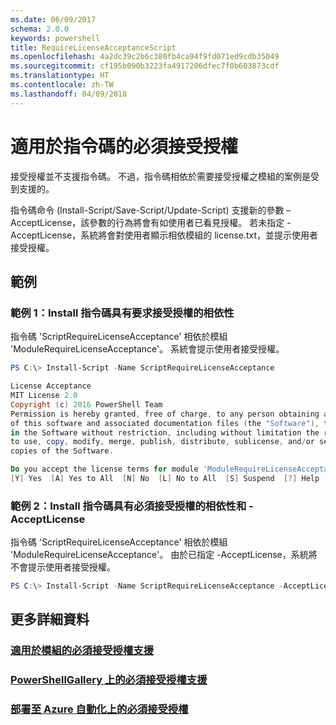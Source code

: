 ```yaml
---
ms.date: 06/09/2017
schema: 2.0.0
keywords: powershell
title: RequireLicenseAcceptanceScript
ms.openlocfilehash: 4a2dc39c2b6c380fb4ca94f9fd071ed9cdb35049
ms.sourcegitcommit: cf195b090b3223fa4917206dfec7f0b603873cdf
ms.translationtype: HT
ms.contentlocale: zh-TW
ms.lasthandoff: 04/09/2018
---
```

# <a name="requiring-license-acceptance-for-scripts"></a>適用於指令碼的必須接受授權

接受授權並不支援指令碼。 不過，指令碼相依於需要接受授權之模組的案例是受到支援的。

指令碼命令 (Install-Script/Save-Script/Update-Script) 支援新的參數 –AcceptLicense，該參數的行為將會有如使用者已看見授權。 若未指定 -AcceptLicense，系統將會對使用者顯示相依模組的 license.txt，並提示使用者接受授權。

## <a name="examples"></a>範例

### <a name="example-1-install-script-with-dependencies-requiring-license-acceptance"></a>範例 1：Install 指令碼具有要求接受授權的相依性
指令碼 'ScriptRequireLicenseAcceptance' 相依於模組 'ModuleRequireLicenseAcceptance'。 系統會提示使用者接受授權。
```PowerShell
PS C:\> Install-Script -Name ScriptRequireLicenseAcceptance

License Acceptance
MIT License 2.0
Copyright (c) 2016 PowerShell Team
Permission is hereby granted, free of charge, to any person obtaining a copy
of this software and associated documentation files (the "Software"), to deal
in the Software without restriction, including without limitation the rights
to use, copy, modify, merge, publish, distribute, sublicense, and/or sell
copies of the Software.

Do you accept the license terms for module 'ModuleRequireLicenseAcceptance'.
[Y] Yes  [A] Yes to All  [N] No  [L] No to All  [S] Suspend  [?] Help (default is "N"):
```

### <a name="example-2-install-script-with-dependencies-requiring-license-acceptance-and--acceptlicense"></a>範例 2：Install 指令碼具有必須接受授權的相依性和 -AcceptLicense
指令碼 'ScriptRequireLicenseAcceptance' 相依於模組 'ModuleRequireLicenseAcceptance'。 由於已指定 -AcceptLicense，系統將不會提示使用者接受授權。
```PowerShell
PS C:\> Install-Script -Name ScriptRequireLicenseAcceptance -AcceptLicense
```

## <a name="more-details"></a>更多詳細資料
### <a name="require-license-acceptance-support-for-modulesmodulerequirelicenseacceptancemd"></a>[適用於模組的必須接受授權支援](../module/RequireLicenseAcceptance.md)

### <a name="require-license-acceptance-support-on-powershellgallerypsgallerypsgalleryrequireslicenseacceptancemd"></a>[PowerShellGallery 上的必須接受授權支援](../../psgallery/psgallery_requires_license_acceptance.md)

### <a name="require-license-acceptance-on-deploy-to-azure-automationpsgallerypsgallerydeploytoazureautomationrequirelicenseacceptancemd"></a>[部署至 Azure 自動化上的必須接受授權](../../psgallery/psgallery_deploy_to_azure_automation_requireLicenseAcceptance.md)